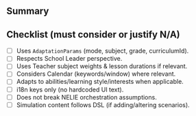 ## Summary
<!-- What does this PR change? -->

## Checklist (must consider or justify N/A)
- [ ] Uses `AdaptationParams` (mode, subject, grade, curriculumId).
- [ ] Respects School Leader perspective.
- [ ] Uses Teacher subject weights & lesson durations if relevant.
- [ ] Considers Calendar (keywords/window) where relevant.
- [ ] Adapts to abilities/learning style/interests when applicable.
- [ ] i18n keys only (no hardcoded UI text).
- [ ] Does not break NELIE orchestration assumptions.
- [ ] Simulation content follows DSL (if adding/altering scenarios).
